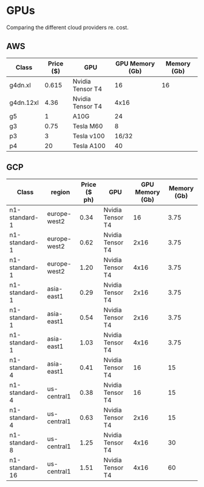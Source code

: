 # GPUs

Comparing the different cloud providers re. cost.

## AWS

| Class     | Price ($) | GPU              | GPU Memory (Gb) | Memory (Gb) |
| --------- | --------- | ---------------- | --------------- | ----------- |
| g4dn.xl   | 0.615     | Nvidia Tensor T4 | 16              | 16          |
| g4dn.12xl | 4.36      | Nvidia Tensor T4 | 4x16            |             |
| g5        | 1         | A10G             | 24              |             |
| g3        | 0.75      | Tesla M60        | 8               |             |
| p3        | 3         | Tesla v100       | 16/32           |             |
| p4        | 20        | Tesla A100       | 40              |             |

## GCP

| Class         | region       | Price ($ ph) | GPU              | GPU Memory (Gb) | Memory (Gb) |
| ------------- | ------------ | ------------ | ---------------- | --------------- | ----------- |
| n1-standard-1 | europe-west2 | 0.34         | Nvidia Tensor T4 | 16              | 3.75        |
| n1-standard-1 | europe-west2 | 0.62         | Nvidia Tensor T4 | 2x16            | 3.75        |
| n1-standard-1 | europe-west2 | 1.20         | Nvidia Tensor T4 | 4x16            | 3.75        |
| n1-standard-1 | asia-east1   | 0.29         | Nvidia Tensor T4 | 2x16            | 3.75        |
| n1-standard-1 | asia-east1   | 0.54         | Nvidia Tensor T4 | 2x16            | 3.75        |
| n1-standard-1 | asia-east1   | 1.03         | Nvidia Tensor T4 | 4x16            | 3.75        |
| n1-standard-4 | asia-east1   | 0.41         | Nvidia Tensor T4 | 16              | 15          |
| n1-standard-4 | us-central1  | 0.38         | Nvidia Tensor T4 | 16              | 15          |
| n1-standard-4 | us-central1  | 0.63         | Nvidia Tensor T4 | 2x16            | 15          |
| n1-standard-8 | us-central1  | 1.25         | Nvidia Tensor T4 | 4x16            |  30         |
| n1-standard-16 | us-central1  | 1.51         | Nvidia Tensor T4 | 4x16            | 60          |
